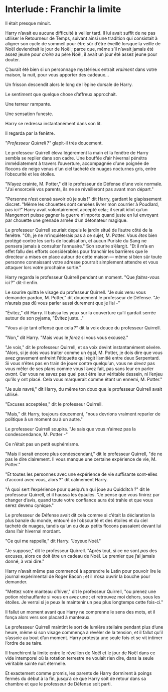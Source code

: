# Interlude : Franchir la limite

Il était presque minuit.

Harry n’avait eu aucune difficulté à veiller tard. Il lui avait suffit
de ne pas utiliser le Retourneur de Temps, suivant ainsi une tradition
qui consistait à aligner son cycle de sommeil pour être sûr d’être
éveillé lorsque la veille de Noël deviendrait le jour de Noël ; parce
que, même s’il n’avait jamais été assez jeune pour *croire* au père
Noël, il avait un jour été assez jeune pour douter.

Ç’aurait été bien si un personnage mystérieux entrait *vraiment* dans
votre maison, la nuit, pour vous apporter des cadeaux…

Un frisson descendit alors le long de l’épine dorsale de Harry.

Le sentiment que quelque chose d’affreux approchait.

Une terreur rampante.

Une sensation funeste.

Harry se redressa instantanément dans son lit.

Il regarda par la fenêtre.

"*Professeur Quirrell ?"* glapit-il très doucement.

Le professeur Quirrell éleva légèrement la main et la fenêtre de Harry
sembla se replier dans son cadre. Une bouffée d’air hivernal pénétra
immédiatement à travers l’ouverture, accompagnée d’une poignée de
flocons de neige venus d’un ciel tacheté de nuages nocturnes gris, entre
l’obscurité et les étoiles.

"N’ayez crainte, M. Potter," dit le professeur de Défense d’une voix
normale. "J’ai ensorcelé vos parents, ils ne se réveilleront pas avant
mon départ."

"Personne n’est censé savoir où je suis !" dit Harry, gardant le
glapissement discret. "Même les chouettes sont censées livrer mon
courrier à Poudlard, pas ici !" Harry avait volontairement accepté
cela ; il serait idiot qu’un Mangemort puisse gagner la guerre n’importe
quand juste en lui envoyant par chouette une grenade armée d’un
détonateur magique.

Le professeur Quirrell souriait depuis le jardin situé de l’autre côté
de la fenêtre. "Oh, je ne m’inquiéterais pas à ce sujet, M. Potter. Vous
*êtes* bien protégé contre les sorts de localisation, et aucun Puriste
du Sang ne pensera jamais à consulter l’annuaire." Son sourire
s’élargit. "Et il m’a en effet fallu des efforts considérables pour
franchir les barrières que le directeur a mises en place autour de cette
maison — même si bien sûr toute personne connaissant votre adresse
pourrait simplement attendre et vous attaquer lors votre prochaine
sortie."

Harry regarda le professeur Quirrell pendant un moment. "Que
*faites*-vous ici ?" dit-il enfin.

Le sourire quitta le visage du professeur Quirrell. "Je suis venu vous
demander pardon, M. Potter," dit doucement le professeur de Défense. "Je
n’aurais pas dû vous parler aussi durement que je l’ai -"

"Évitez," dit Harry. Il baissa les yeux sur la couverture qu’il gardait
serrée autour de son pyjama, "Évitez juste…"

"Vous ai-je tant offensé que cela ?" dit la voix douce du professeur
Quirrell.

"Non," dit Harry. "Mais vous le *ferez* si vous vous excusez."

"Je vois," dit le professeur Quirrell, et sa voix devint instantanément
sévère. "Alors, si je dois vous traiter comme un égal, M. Potter, je
dois dire que vous avez gravement enfreint l’étiquette qui régit
l’amitié entre deux Serpentard. Si vous n’êtes pas en train de jouer
contre quelqu’un, vous ne *devez* pas vous mêler de ses plans comme vous
l’avez fait, pas sans leur en parler *avant*. Car vous ne savez pas quel
peut être leur véritable dessein, ni l’enjeu qu’ils y ont placé. Cela
vous marquerait comme étant un ennemi, M. Potter."

"Je suis navré," dit Harry, du même ton doux que le professeur Quirrell
avait utilisé.

"Excuses acceptées," dit le professeur Quirrell.

"Mais," dit Harry, toujours doucement, "nous devrions vraiment reparler
de politique à un moment ou à un autre."

Le professeur Quirrell soupira. "Je sais que vous n’aimez pas la
condescendance, M. Potter -"

Ce n’était pas un petit euphémisme.

"Mais il serait encore plus condescendant," dit le professeur Quirrell,
"de ne pas le dire clairement. Il vous manque une certaine expérience de
vie, M. Potter."

"Et toutes les personnes avec une expérience de vie suffisante
sont-elles d’accord avec vous, alors ?" dit calmement Harry.

"À quoi sert l’expérience pour quelqu’un qui joue au Quidditch ?" dit le
professeur Quirrell, et il haussa les épaules. "Je pense que vous
finirez par changer d’avis, quand toute votre confiance aura été trahie
et que vous serez devenu cynique."

Le professeur de Défense avait dit cela comme si c’était la déclaration
la plus banale du monde, entouré de l’obscurité et des étoiles et du
ciel tacheté de nuages, tandis qu’un ou deux petits flocons passaient
devant lui dans l’air hivernal mordant.

"Ce qui me rappelle," dit Harry. "Joyeux Noël."

"Je suppose," dit le professeur Quirrell. "Après tout, si ce ne sont
*pas* des excuses, alors ce doit être un cadeau de Noël. Le premier que
j’ai jamais donné, à vrai dire."

Harry n’avait même pas commencé à apprendre le Latin pour pouvoir lire
le journal expérimental de Roger Bacon ; et il n’osa ouvrir la bouche
pour demander.

"Mettez votre manteau d’hiver," dit le professeur Quirrell, "ou prenez
une potion réchauffante si vous en avez une ; et retrouvez moi dehors,
sous les étoiles. Je verrai si je peux le maintenir un peu plus
longtemps cette fois-ci."

Il fallut un moment avant que Harry ne comprenne le sens des mots, et il
fonça alors vers son placard à manteaux.

Le professeur Quirrell maintint le sort de lumière stellaire pendant
plus d’une heure, même si son visage commença à révéler de la tension,
et il fallut qu’il s’assoie au bout d’un moment. Harry protesta une
seule fois et se vit intimer l’ordre de se taire.

Il franchirent la limite entre le réveillon de Noël et le jour de Noël
dans ce vide intemporel où la rotation terrestre ne voulait rien dire,
dans la seule véritable sainte nuit éternelle.

Et exactement comme promis, les parents de Harry dormirent à poings
fermés du début à la fin, jusqu’à ce que Harry soit de retour dans sa
chambre et que le professeur de Défense soit parti. 
